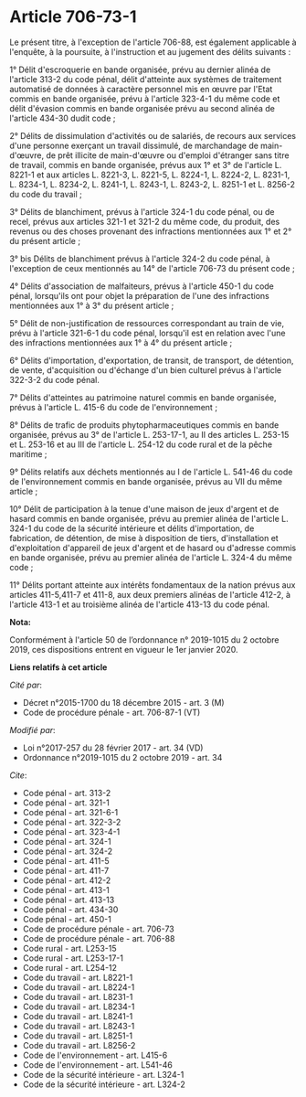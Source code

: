 # Article 706-73-1

Le présent titre, à l'exception de l'article 706-88, est également applicable à l'enquête, à la poursuite, à l'instruction et
au jugement des délits suivants :

1° Délit d'escroquerie en bande organisée, prévu au dernier alinéa de l'article 313-2 du code pénal, délit d'atteinte aux
systèmes de traitement automatisé de données à caractère personnel mis en œuvre par l'Etat commis en bande organisée, prévu à
l'article 323-4-1 du même code et délit d'évasion commis en bande organisée prévu au second alinéa de l'article 434-30 dudit
code ;

2° Délits de dissimulation d'activités ou de salariés, de recours aux services d'une personne exerçant un travail dissimulé,
de marchandage de main-d'œuvre, de prêt illicite de main-d'œuvre ou d'emploi d'étranger sans titre de travail, commis en
bande organisée, prévus aux 1° et 3° de l'article L. 8221-1 et aux articles L. 8221-3, L. 8221-5, L. 8224-1, L. 8224-2, L.
8231-1, L. 8234-1, L. 8234-2, L. 8241-1, L. 8243-1, L. 8243-2, L. 8251-1 et L. 8256-2 du code du travail ;

3° Délits de blanchiment, prévus à l'article 324-1 du code pénal, ou de recel, prévus aux articles 321-1 et 321-2 du même
code, du produit, des revenus ou des choses provenant des infractions mentionnées aux 1° et 2° du présent article ;

3° bis Délits de blanchiment prévus à l'article 324-2 du code pénal, à l'exception de ceux mentionnés au 14° de l'article
706-73 du présent code ;

4° Délits d'association de malfaiteurs, prévus à l'article 450-1 du code pénal, lorsqu'ils ont pour objet la préparation de
l'une des infractions mentionnées aux 1° à 3° du présent article ;

5° Délit de non-justification de ressources correspondant au train de vie, prévu à l'article 321-6-1 du code pénal, lorsqu'il
est en relation avec l'une des infractions mentionnées aux 1° à 4° du présent article ;

6° Délits d'importation, d'exportation, de transit, de transport, de détention, de vente, d'acquisition ou d'échange d'un
bien culturel prévus à l'article 322-3-2 du code pénal.

7° Délits d'atteintes au patrimoine naturel commis en bande organisée, prévus à l'article L. 415-6 du code de
l'environnement ;

8° Délits de trafic de produits phytopharmaceutiques commis en bande organisée, prévus au 3° de l'article L. 253-17-1, au II
des articles L. 253-15 et L. 253-16 et au III de l'article L. 254-12 du code rural et de la pêche maritime ;

9° Délits relatifs aux déchets mentionnés au I de l'article L. 541-46 du code de l'environnement commis en bande organisée,
prévus au VII du même article ;

10° Délit de participation à la tenue d'une maison de jeux d'argent et de hasard commis en bande organisée, prévu au premier
alinéa de l'article L. 324-1 du code de la sécurité intérieure et délits d'importation, de fabrication, de détention, de mise
à disposition de tiers, d'installation et d'exploitation d'appareil de jeux d'argent et de hasard ou d'adresse commis en
bande organisée, prévu au premier alinéa de l'article L. 324-4 du même code ;

11° Délits portant atteinte aux intérêts fondamentaux de la nation prévus aux articles 411-5,411-7 et 411-8, aux deux
premiers alinéas de l'article 412-2, à l'article 413-1 et au troisième alinéa de l'article 413-13 du code pénal.

**Nota:**

Conformément à l'article 50 de l’ordonnance n° 2019-1015 du 2 octobre 2019, ces dispositions entrent en vigueur le 1er
janvier 2020.

**Liens relatifs à cet article**

_Cité par_:

  - Décret n°2015-1700 du 18 décembre 2015 - art. 3 (M)
  - Code de procédure pénale - art. 706-87-1 (VT)

_Modifié par_:

  - Loi n°2017-257 du 28 février 2017 - art. 34 (VD)
  - Ordonnance n°2019-1015 du 2 octobre 2019 - art. 34

_Cite_:

  - Code pénal - art. 313-2
  - Code pénal - art. 321-1
  - Code pénal - art. 321-6-1
  - Code pénal - art. 322-3-2
  - Code pénal - art. 323-4-1
  - Code pénal - art. 324-1
  - Code pénal - art. 324-2
  - Code pénal - art. 411-5
  - Code pénal - art. 411-7
  - Code pénal - art. 412-2
  - Code pénal - art. 413-1
  - Code pénal - art. 413-13
  - Code pénal - art. 434-30
  - Code pénal - art. 450-1
  - Code de procédure pénale - art. 706-73
  - Code de procédure pénale - art. 706-88
  - Code rural - art. L253-15
  - Code rural - art. L253-17-1
  - Code rural - art. L254-12
  - Code du travail - art. L8221-1
  - Code du travail - art. L8224-1
  - Code du travail - art. L8231-1
  - Code du travail - art. L8234-1
  - Code du travail - art. L8241-1
  - Code du travail - art. L8243-1
  - Code du travail - art. L8251-1
  - Code du travail - art. L8256-2
  - Code de l'environnement - art. L415-6
  - Code de l'environnement - art. L541-46
  - Code de la sécurité intérieure - art. L324-1
  - Code de la sécurité intérieure - art. L324-2
